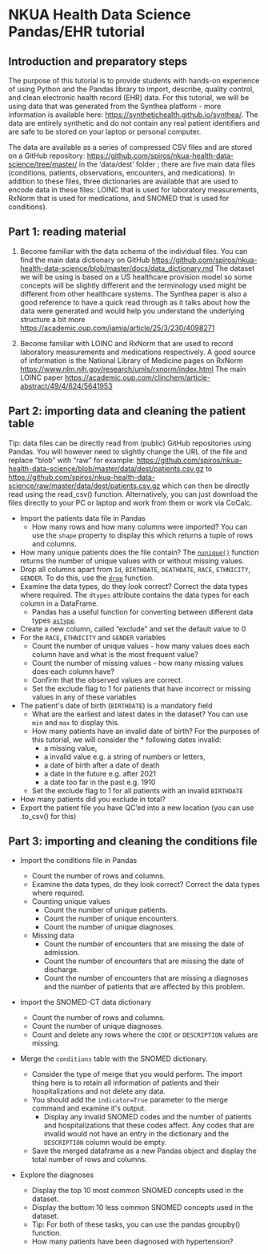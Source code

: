 # NKUA Health Data Science Pandas/EHR tutorial

## Introduction and preparatory steps

The purpose of this tutorial is to provide students with hands-on experience of using Python and the Pandas library to import, describe, quality control, and clean electronic health record (EHR) data. For this tutorial, we will be using data that was generated from the Synthea platform - more information is available here: https://synthetichealth.github.io/synthea/. The data are entirely synthetic and do not contain any real patient identifiers and are safe to be stored on your laptop or personal computer. 

The data are available as a series of compressed CSV files and are stored on a GitHub repository: https://github.com/spiros/nkua-health-data-science/tree/master/ in the ‘data/dest’ folder ; there are five main data files (conditions, patients, observations, encounters, and medications). In addition to these files, three dictionaries are available that are used to encode data in these files: LOINC that is used for laboratory measurements, RxNorm that is used for medications, and SNOMED that is used for conditions).

## Part 1: reading material

1. Become familiar with the data schema of the individual files.
You can find the main data dictionary on GitHub https://github.com/spiros/nkua-health-data-science/blob/master/docs/data_dictionary.md
The dataset we will be using is based on a US healthcare provision model so some concepts will be slightly different and the terminology used might be different from other healthcare systems. The Synthea paper is also a good reference to have a quick read through as it talks about how the data were generated and would help you understand the underlying structure a bit more https://academic.oup.com/jamia/article/25/3/230/4098271

2. Become familiar with LOINC and RxNorm that are used to record laboratory measurements and medications respectively. 
A good source of information is the National Library of Medicine pages on RxNorm https://www.nlm.nih.gov/research/umls/rxnorm/index.html 
The main LOINC paper https://academic.oup.com/clinchem/article-abstract/49/4/624/5641953 

## Part 2: importing data and cleaning the patient table

Tip: data files can be directly read from (public) GitHub repositories using Pandas. You will however need to slightly change the URL of the file and replace “blob” with “raw” for example:
https://github.com/spiros/nkua-health-data-science/blob/master/data/dest/patients.csv.gz to 
https://github.com/spiros/nkua-health-data-science/raw/master/data/dest/patients.csv.gz which can then be directly read using the read_csv() function. Alternatively, you can just download the files directly to your PC or laptop and work from them or work via CoCalc.


* Import the patients data file in Pandas
    * How many rows and how many columns were imported? You can use the `shape` property to display this which returns a tuple of rows and columns.
* How many unique patients does the file contain? The [`nunique()`](https://pandas.pydata.org/docs/reference/api/pandas.Series.nunique.html#pandas.Series.nunique) function returns the number of unique values with or without missing values.
* Drop all columns apart from `Id`, `BIRTHDATE`, `DEATHDATE`, `RACE`, `ETHNICITY`, `GENDER`. To do this, use the [`drop`](https://pandas.pydata.org/docs/reference/api/pandas.DataFrame.drop.html#pandas.DataFrame.drop) function.
* Examine the data types, do they look correct? Correct the data types where required. The `dtypes` attribute contains the data types for each column in a DataFrame.
    * Pandas has a useful function for converting between different data types [`astype`](https://pandas.pydata.org/docs/reference/api/pandas.DataFrame.astype.html#pandas.DataFrame.astype).
* Create a new column, called “exclude” and set the default value to 0
* For the `RACE`, `ETHNICITY` and `GENDER` variables
    * Count the number of unique values - how many values does each column have and what is the most frequent value?
    * Count the number of missing values - how many missing values does each column have?
    * Confirm that the observed values are correct. 
    * Set the exclude flag to 1 for patients that have incorrect or missing values in any of these variables
* The patient's date of birth (`BIRTHDATE`) is a mandatory field
    * What are the earliest and latest dates in the dataset? You can use `min` and `max` to display this.
    * How many patients have an invalid date of birth? For the purposes of this tutorial, we will consider the * following dates invalid: 
        * a missing value,
        * a invalid value e.g. a string of numbers or letters, 
        * a date of birth after a date of death
        * a date in the future e.g. after 2021
        * a date too far in the past e.g. 1910
    * Set the exclude flag to 1 for all patients with an invalid `BIRTHDATE`
* How many patients did you exclude in total?
* Export the patient file you have QC’ed into a new location (you can use .to_csv() for this)

## Part 3: importing and cleaning the conditions file

* Import the conditions file in Pandas
   * Count the number of rows and columns.
   * Examine the data types, do they look correct? Correct the data types where required.
    * Counting unique values
        * Count the number of unique patients.
        * Count the number of unique encounters.
        * Count the number of unique diagnoses.
   * Missing data
        * Count the number of encounters that are missing the date of admission.
        * Count the number of encounters that are missing the date of discharge.
        * Count the number of encounters that are missing a diagnoses and the number of patients that are affected by this problem.

* Import the SNOMED-CT data dictionary
    * Count the number of rows and columns.
    * Count the number of unique diagnoses.
    * Count and delete any rows where the `CODE` or `DESCRIPTION` values are missing.

* Merge the `conditions` table with the SNOMED dictionary.
    * Consider the type of merge that you would perform. The import thing here is to retain all information of patients and their hospitalizations and not delete any data.
    * You should add the `indicator=True` parameter to the merge command and examine it's output.
        * Display any invalid SNOMED codes and the number of patients and hospitalizations that these codes affect. Any codes that are invalid would not have an entry in the dictionary and the `DESCRIPTION` column would be empty.
    * Save the merged dataframe as a new Pandas object and display the total number of rows and columns.

* Explore the diagnoses
    * Display the top 10 most common SNOMED concepts used in the dataset.
    * Display the bottom 10 less common SNOMED concepts used in the dataset.
    * Tip: For both of these tasks, you can use the pandas groupby() function.
    * How many patients have been diagnosed with hypertension?

